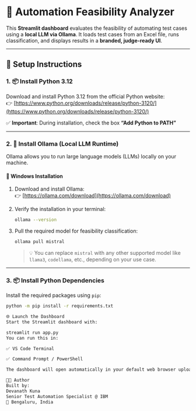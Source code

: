 # 🧪 Automation Feasibility Analyzer

This **Streamlit dashboard** evaluates the feasibility of automating test cases using a **local LLM via Ollama**. It loads test cases from an Excel file, runs classification, and displays results in a **branded, judge-ready UI**.


---

## 🚀 Setup Instructions

### 1. 📦 Install Python 3.12

Download and install Python 3.12 from the official Python website:  
👉 [https://www.python.org/downloads/release/python-3120/](https://www.python.org/downloads/release/python-3120/)

✅ **Important**: During installation, check the box **“Add Python to PATH”**

---

### 2. 🧠 Install Ollama (Local LLM Runtime)

Ollama allows you to run large language models (LLMs) locally on your machine.

#### 🔧 Windows Installation

1. Download and install Ollama:  
   👉 [https://ollama.com/download](https://ollama.com/download)

2. Verify the installation in your terminal:

    ```bash
    ollama --version
    ```

3. Pull the required model for feasibility classification:

    ```bash
    ollama pull mistral
    ```

    > 💡 You can replace `mistral` with any other supported model like `llama3`, `codellama`, etc., depending on your use case.

---

### 3. 📦 Install Python Dependencies

Install the required packages using `pip`:

```bash
python -m pip install -r requirements.txt

🌐 Launch the Dashboard
Start the Streamlit dashboard with:

streamlit run app.py
You can run this in:

✅ VS Code Terminal

✅ Command Prompt / PowerShell

The dashboard will open automatically in your default web browser upload your Test cases excel and click analyze button.

👨‍💻 Author
Built by:
Devanath Kuna
Senior Test Automation Specialist @ IBM
📍 Bengaluru, India
